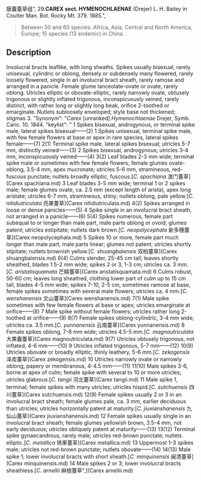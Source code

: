 膜囊薹草组",
29.**CAREX sect. HYMENOCHLAENAE** (Drejer) L. H. Bailey in Coulter Man. Bot. Rocky Mt. 379. 1885.",

> Between 50 and 60 species: Africa, Asia, Central and North America, Europe; 15 species (13 endemic) in China.

## Description
Involucral bracts leaflike, with long sheaths. Spikes usually bisexual, rarely unisexual, cylindric or oblong, densely or subdensely many flowered, rarely loosely flowered, single in an involucral bract sheath, rarely ramose and arranged in a panicle. Female glume lanceolate-ovate or ovate, rarely oblong. Utricles elliptic or obovate-elliptic, rarely narrowly ovate, obtusely trigonous or slightly inflated trigonous, inconspicuously veined, rarely distinct, with rather long or slightly long beak, orifice 2-toothed or emarginate. Nutlets subloosely enveloped; style base not thickened; stigmas 3.
  "Synonym": "*Carex* [unranked] *Hymenochlaenae* Drejer, Symb. Caric. 10. 1844.
  "keylist": "
1 Spikes bisexual, androgynous, or terminal spike male, lateral spikes bisexual——(2)
1 Spikes unisexual, terminal spike male, with few female flowers at base or apex in rare species, lateral spikes female——(7)
2(1) Terminal spike male, lateral spikes bisexual; utricles 5-7 mm, distinctly veined——(3)
2 Spikes bisexual, androgynous; utricles 3-4 mm, inconspicuously veined——(4)
3(2) Leaf blades 2-3 mm wide; terminal spike male or sometimes with few female flowers; female glumes ovate-oblong, 3.5-4 mm, apex mucronate; utricles 5-6 mm, stramineous, red-fuscous punctate; nutlets broadly elliptic, fuscous.[*C. spachiana* 澳门薹草](Carex spachiana.md)
3 Leaf blades 3-5 mm wide; terminal 1 or 2 spikes male; female glumes ovate, ca. 2.5 mm (except length of arista), apex long aristate; utricles 6-7 mm, stramineous, shiny; nutlets oblong, pale yellow.[*C. nitidiutriculata* 亮果薹草](Carex nitidiutriculata.md)
4(2) Spikes arranged in loose or dense panicles——(5)
4 Spike single in an involucral bract sheath, not arranged in a panicle——(6)
5(4) Spikes numerous, female part subequal to or longer than male part, male parts oblong or ovoid; glumes patent; utricles estipitate; nutlets dark brown.[*C. neopolycephala* 新多穗薹草](Carex neopolycephala.md)
5 Spikes 10 or more, female part much longer than male part, male parts linear; glumes not patent; utricles shortly stipitate; nutlets brownish yellow.[*C. shuangbaiensis* 双柏薹草](Carex shuangbaiensis.md)
6(4) Culms slender, 25-45 cm tall; leaves shortly sheathed, blades 1.5-2 mm wide; spikes 2 or 3, 1-3 cm; utricles ca. 3 mm.[*C. aristatisquamata* 芒鳞薹草](Carex aristatisquamata.md)
6 Culms robust, 50-60 cm; leaves long sheathed, clothing lower part of culm up to 15 cm tall, blades 4-5 mm wide; spikes 7-10, 2-5 cm, sometimes ramose at base, female spikes sometimes with several male flowers; utricles ca. 4 mm.[*C. wenshanensis* 文山薹草](Carex wenshanensis.md)
7(1) Male spike sometimes with few female flowers at base or apex; utricles emarginate at orifice——(8)
7 Male spike without female flowers; utricles rather long 2-toothed at orifice——(9)
8(7) Female spikes oblong-cylindric, 3-4 mm wide; utricles ca. 3.5 mm.[*C. yunnanensis* 云南薹草](Carex yunnanensis.md)
8 Female spikes oblong, 7-8 mm wide; utricles 4.5-5 mm.[*C. magnoutriculata* 大果囊薹草](Carex magnoutriculata.md)
9(7) Utricles obtusely trigonous, not inflated, 4-6 mm——(10)
9 Utricles inflated trigonous, 5-7 mm——(12)
10(9) Utricles obovate or broadly elliptic, thinly leathery, 5-6 mm.[*C. zekogensis* 泽库薹草](Carex zekogensis.md)
10 Utricles narrowly ovate or narrowly oblong, papery or membranous, 4-4.5 mm——(11)
11(10) Male spikes 3-6, borne at apex of culm; female spike with several to 10 or more utricles; utricles glabrous.[*C. tangii* 河北薹草](Carex tangii.md)
11 Male spike 1, terminal; female spikes with many utricles; utricles hispid.[*C. sutchuensis* 四川薹草](Carex sutchuensis.md)
12(9) Female spikes usually 2 or 3 in an involucral bract sheath; female glumes pale, ca. 3 mm, earlier deciduous than utricles; utricles horizontally patent at maturity.[*C. jiuxianshanensis* 九仙山薹草](Carex jiuxianshanensis.md)
12 Female spikes usually single in an involucral bract sheath; female glumes yellowish brown, 3.5-4 mm, not early deciduous; utricles obliquely patent at maturity——(13)
13(12) Terminal spike gynaecandrous, rarely male; utricles red-brown punctate; nutlets elliptic.[*C. metallica* 锈果薹草](Carex metallica.md)
13 Uppermost 1-3 spikes male; utricles not red-brown punctate; nutlets obovate——(14)
14(13) Male spike 1; lower involucral bracts with short sheath.[*C. minquinensis* 闽清薹草](Carex minquinensis.md)
14 Male spikes 2 or 3; lower involucral bracts sheathless.[*C. arnellii* 麻根薹草",](Carex arnellii.md)
